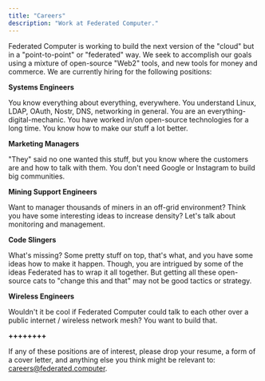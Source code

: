 ```yaml
---
title: "Careers"
description: "Work at Federated Computer."
---
```


Federated Computer is working to build the next version of the "cloud" but in a "point-to-point" or "federated" way. We seek to accomplish our goals using a mixture of open-source "Web2" tools, and new tools for money and commerce. We are currently hiring for the following positions:

**Systems Engineers**

You know everything about everything, everywhere. You understand Linux, LDAP, OAuth, Nostr, DNS, networking in general. You are an everything-digital-mechanic. You have worked in/on open-source technologies for a long time. You know how to make our stuff a lot better.

**Marketing Managers**

"They" said no one wanted this stuff, but you know where the customers are and how to talk with them. You don't need Google or Instagram to build big communities.

**Mining Support Engineers**

Want to manager thousands of miners in an off-grid environment? Think you have some interesting ideas to increase density? Let's talk about monitoring and management.

**Code Slingers**

What's missing? Some pretty stuff on top, that's what, and you have some ideas how to make it happen. Though, you are intrigued by some of the ideas Federated has to wrap it all together. But getting all these open-source cats to "change this and that" may not be good tactics or strategy.

**Wireless Engineers**

Wouldn't it be cool if Federated Computer could talk to each other over a public internet / wireless network mesh? You want to build that.

**++++++++**

If any of these positions are of interest, please drop your resume, a form of a cover letter, and anything else you think might be relevant to: careers@federated.computer.